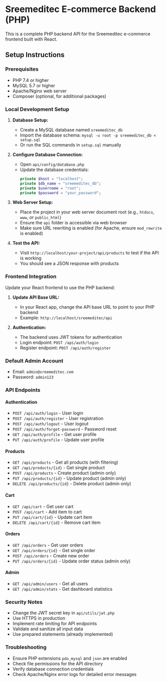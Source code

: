 # Sreemeditec E-commerce Backend (PHP)

This is a complete PHP backend API for the Sreemeditec e-commerce frontend built with React.

## Setup Instructions

### Prerequisites
- PHP 7.4 or higher
- MySQL 5.7 or higher
- Apache/Nginx web server
- Composer (optional, for additional packages)

### Local Development Setup

1. **Database Setup:**
   - Create a MySQL database named `sreemeditec_db`
   - Import the database schema: `mysql -u root -p sreemeditec_db < setup.sql`
   - Or run the SQL commands in `setup.sql` manually

2. **Configure Database Connection:**
   - Open `api/config/database.php`
   - Update the database credentials:
     ```php
     private $host = "localhost";
     private $db_name = "sreemeditec_db";
     private $username = "root";
     private $password = "your_password";
     ```

3. **Web Server Setup:**
   - Place the project in your web server document root (e.g., `htdocs`, `www`, or `public_html`)
   - Ensure the `api` folder is accessible via web browser
   - Make sure URL rewriting is enabled (for Apache, ensure `mod_rewrite` is enabled)

4. **Test the API:**
   - Visit `http://localhost/your-project/api/products` to test if the API is working
   - You should see a JSON response with products

### Frontend Integration

Update your React frontend to use the PHP backend:

1. **Update API Base URL:**
   - In your React app, change the API base URL to point to your PHP backend
   - Example: `http://localhost/sreemeditec/api`

2. **Authentication:**
   - The backend uses JWT tokens for authentication
   - Login endpoint: `POST /api/auth/login`
   - Register endpoint: `POST /api/auth/register`

### Default Admin Account
- Email: `admin@sreemeditec.com`
- Password: `admin123`

### API Endpoints

#### Authentication
- `POST /api/auth/login` - User login
- `POST /api/auth/register` - User registration
- `POST /api/auth/logout` - User logout
- `POST /api/auth/forgot-password` - Password reset
- `GET /api/auth/profile` - Get user profile
- `PUT /api/auth/profile` - Update user profile

#### Products
- `GET /api/products` - Get all products (with filtering)
- `GET /api/products/{id}` - Get single product
- `POST /api/products` - Create product (admin only)
- `PUT /api/products/{id}` - Update product (admin only)
- `DELETE /api/products/{id}` - Delete product (admin only)

#### Cart
- `GET /api/cart` - Get user cart
- `POST /api/cart` - Add item to cart
- `PUT /api/cart/{id}` - Update cart item
- `DELETE /api/cart/{id}` - Remove cart item

#### Orders
- `GET /api/orders` - Get user orders
- `GET /api/orders/{id}` - Get single order
- `POST /api/orders` - Create new order
- `PUT /api/orders/{id}` - Update order status (admin only)

#### Admin
- `GET /api/admin/users` - Get all users
- `GET /api/admin/stats` - Get dashboard statistics

### Security Notes
- Change the JWT secret key in `api/utils/jwt.php`
- Use HTTPS in production
- Implement rate limiting for API endpoints
- Validate and sanitize all input data
- Use prepared statements (already implemented)

### Troubleshooting
- Ensure PHP extensions `pdo_mysql` and `json` are enabled
- Check file permissions for the API directory
- Verify database connection credentials
- Check Apache/Nginx error logs for detailed error messages
